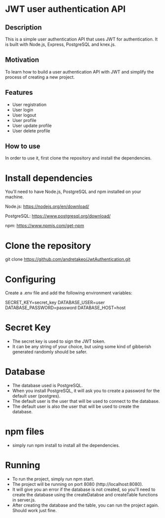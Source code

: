 <!-- Describe the project -->

# JWT user authentication API

<!-- Describe the project in brief -->

## Description

This is a simple user authentication API that uses JWT for authentication. It is built with Node.js, Express, PostgreSQL and knex.js.

<!-- Describe the motivation behind the project -->

## Motivation

To learn how to build a user authentication API with JWT and simplify the process of creating a new project.

<!-- Describe the features and how to use -->

## Features

- User registration
- User login
- User logout
- User profile
- User update profile
- User delete profile

## How to use

In order to use it, first clone the repository and install the dependencies.

# Install dependencies

You'll need to have Node.js, PostgreSQL and npm installed on your machine.

Node.js: https://nodejs.org/en/download/

PostgreSQL: https://www.postgresql.org/download/

npm: https://www.npmjs.com/get-npm

# Clone the repository

git clone https://github.com/andretakeo/JwtAuthentication.git

# Configuring

Create a .env file and add the following environment variables:

SECRET_KEY=secret_key
DATABASE_USER=user
DATABASE_PASSWORD=password
DATABASE_HOST=host

# Secret Key

- The secret key is used to sign the JWT token.
- It can be any string of your choice, but using some kind of gibberish generated randomly should be safer.

# Database

- The database used is PostgreSQL.
- When you install PostgreSQL, it will ask you to create a password for the default user (postgres).
- The default user is the user that will be used to connect to the database.
- The default user is also the user that will be used to create the database.

# npm files

- simply run npm install to install all the dependencies.

# Running

- To run the project, simply run npm start.
- The project will be running on port 8080 (http://localhost:8080).
- It will give you an error if the database is not created, so you'll need to create the database using the createDatabse and createTable functions in server.js.
- After creating the database and the table, you can run the project again. Should work just fine.
